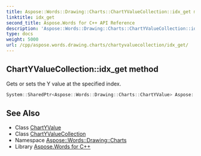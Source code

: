 ```yaml
---
title: Aspose::Words::Drawing::Charts::ChartYValueCollection::idx_get method
linktitle: idx_get
second_title: Aspose.Words for C++ API Reference
description: 'Aspose::Words::Drawing::Charts::ChartYValueCollection::idx_get method. Gets or sets the Y value at the specified index in C++.'
type: docs
weight: 5000
url: /cpp/aspose.words.drawing.charts/chartyvaluecollection/idx_get/
---
```

## ChartYValueCollection::idx_get method


Gets or sets the Y value at the specified index.

```cpp
System::SharedPtr<Aspose::Words::Drawing::Charts::ChartYValue> Aspose::Words::Drawing::Charts::ChartYValueCollection::idx_get(int32_t index)
```

## See Also

* Class [ChartYValue](../../chartyvalue/)
* Class [ChartYValueCollection](../)
* Namespace [Aspose::Words::Drawing::Charts](../../)
* Library [Aspose.Words for C++](../../../)
